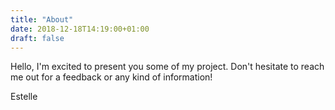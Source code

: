 ```yaml
---
title: "About"
date: 2018-12-18T14:19:00+01:00
draft: false
---
```


Hello, 
I'm excited to present you some of my project. 
Don't hesitate to reach me out for a feedback or any kind of information!

Estelle